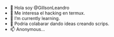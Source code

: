 - 👋 Hola soy @GillsonLeandro
- 👀 Me interesa el hacking en termux.
- 🌱 I’m currently learning.
- 💞️ Podria colabarar dando ideas creando scrips.
- 📫 Anonymous...

<!---
GillsonLeandro/GillsonLeandro is a ✨ special ✨ repository because its `README.md` (this file) appears on your GitHub profile.
You can click the Preview link to take a look at your changes.
--->
